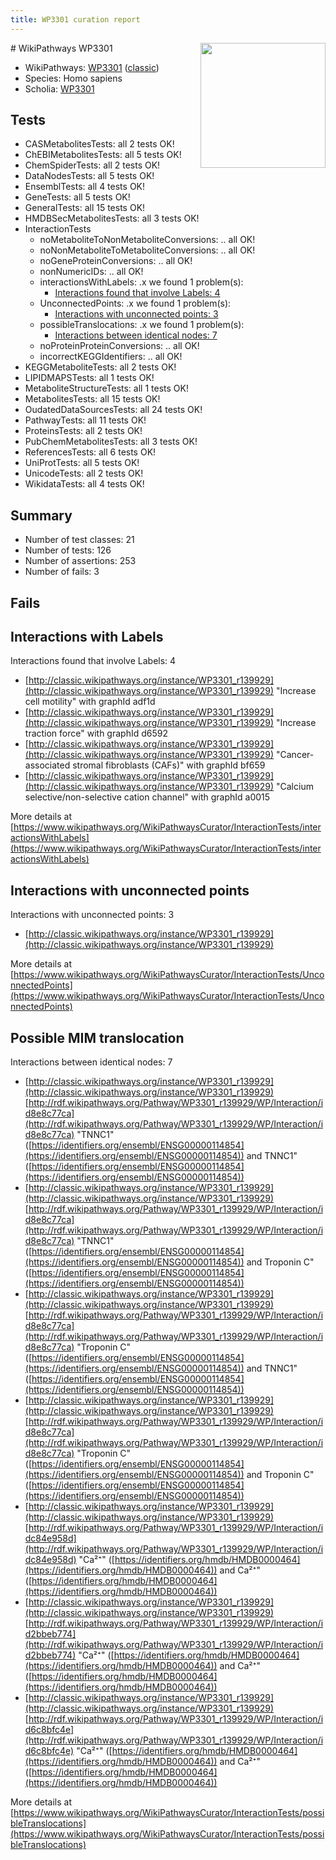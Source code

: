 ```yaml
---
title: WP3301 curation report
---
```


<img style="float: right; width: 200px" src="https://upload.wikimedia.org/wikipedia/commons/thumb/8/83/Wplogo_with_text_500.png/640px-Wplogo_with_text_500.png" />
# WikiPathways WP3301

* WikiPathways: [WP3301](https://wikipathways.org/pathways/WP3301) ([classic](https://classic.wikipathways.org/instance/WP3301))
* Species: Homo sapiens
* Scholia: [WP3301](https://scholia.toolforge.org/wikipathways/WP3301)
## Tests
* CASMetabolitesTests: all 2 tests OK!
* ChEBIMetabolitesTests: all 5 tests OK!
* ChemSpiderTests: all 2 tests OK!
* DataNodesTests: all 5 tests OK!
* EnsemblTests: all 4 tests OK!
* GeneTests: all 5 tests OK!
* GeneralTests: all 15 tests OK!
* HMDBSecMetabolitesTests: all 3 tests OK!
* InteractionTests
    * noMetaboliteToNonMetaboliteConversions: .. all OK!
    * noNonMetaboliteToMetaboliteConversions: .. all OK!
    * noGeneProteinConversions: .. all OK!
    * nonNumericIDs: .. all OK!
    * interactionsWithLabels: .x we found 1 problem(s):
        * [Interactions found that involve Labels: 4](#630d267b)
    * UnconnectedPoints: .x we found 1 problem(s):
        * [Interactions with unconnected points: 3](#35a61adb)
    * possibleTranslocations: .x we found 1 problem(s):
        * [Interactions between identical nodes: 7](#1c11820c)
    * noProteinProteinConversions: .. all OK!
    * incorrectKEGGIdentifiers: .. all OK!
* KEGGMetaboliteTests: all 2 tests OK!
* LIPIDMAPSTests: all 1 tests OK!
* MetaboliteStructureTests: all 1 tests OK!
* MetabolitesTests: all 15 tests OK!
* OudatedDataSourcesTests: all 24 tests OK!
* PathwayTests: all 11 tests OK!
* ProteinsTests: all 2 tests OK!
* PubChemMetabolitesTests: all 3 tests OK!
* ReferencesTests: all 6 tests OK!
* UniProtTests: all 5 tests OK!
* UnicodeTests: all 2 tests OK!
* WikidataTests: all 4 tests OK!


## Summary

* Number of test classes: 21
* Number of tests: 126
* Number of assertions: 253
* Number of fails: 3

## Fails

<a name="630d267b" />

## Interactions with Labels

Interactions found that involve Labels: 4

* [http://classic.wikipathways.org/instance/WP3301_r139929](http://classic.wikipathways.org/instance/WP3301_r139929) "Increase cell 
motility" with graphId adf1d
* [http://classic.wikipathways.org/instance/WP3301_r139929](http://classic.wikipathways.org/instance/WP3301_r139929) "Increase traction 
force" with graphId d6592
* [http://classic.wikipathways.org/instance/WP3301_r139929](http://classic.wikipathways.org/instance/WP3301_r139929) "Cancer-associated stromal fibroblasts
(CAFs)" with graphId bf659
* [http://classic.wikipathways.org/instance/WP3301_r139929](http://classic.wikipathways.org/instance/WP3301_r139929) "Calcium selective/non-selective
cation channel" with graphId a0015


More details at [https://www.wikipathways.org/WikiPathwaysCurator/InteractionTests/interactionsWithLabels](https://www.wikipathways.org/WikiPathwaysCurator/InteractionTests/interactionsWithLabels)

<a name="35a61adb" />

## Interactions with unconnected points

Interactions with unconnected points: 3

* [http://classic.wikipathways.org/instance/WP3301_r139929](http://classic.wikipathways.org/instance/WP3301_r139929)


More details at [https://www.wikipathways.org/WikiPathwaysCurator/InteractionTests/UnconnectedPoints](https://www.wikipathways.org/WikiPathwaysCurator/InteractionTests/UnconnectedPoints)

<a name="1c11820c" />

## Possible MIM translocation

Interactions between identical nodes: 7

* [http://classic.wikipathways.org/instance/WP3301_r139929](http://classic.wikipathways.org/instance/WP3301_r139929) [http://rdf.wikipathways.org/Pathway/WP3301_r139929/WP/Interaction/id8e8c77ca](http://rdf.wikipathways.org/Pathway/WP3301_r139929/WP/Interaction/id8e8c77ca) "TNNC1" ([https://identifiers.org/ensembl/ENSG00000114854](https://identifiers.org/ensembl/ENSG00000114854)) and 
TNNC1" ([https://identifiers.org/ensembl/ENSG00000114854](https://identifiers.org/ensembl/ENSG00000114854))
* [http://classic.wikipathways.org/instance/WP3301_r139929](http://classic.wikipathways.org/instance/WP3301_r139929) [http://rdf.wikipathways.org/Pathway/WP3301_r139929/WP/Interaction/id8e8c77ca](http://rdf.wikipathways.org/Pathway/WP3301_r139929/WP/Interaction/id8e8c77ca) "TNNC1" ([https://identifiers.org/ensembl/ENSG00000114854](https://identifiers.org/ensembl/ENSG00000114854)) and 
Troponin C" ([https://identifiers.org/ensembl/ENSG00000114854](https://identifiers.org/ensembl/ENSG00000114854))
* [http://classic.wikipathways.org/instance/WP3301_r139929](http://classic.wikipathways.org/instance/WP3301_r139929) [http://rdf.wikipathways.org/Pathway/WP3301_r139929/WP/Interaction/id8e8c77ca](http://rdf.wikipathways.org/Pathway/WP3301_r139929/WP/Interaction/id8e8c77ca) "Troponin C" ([https://identifiers.org/ensembl/ENSG00000114854](https://identifiers.org/ensembl/ENSG00000114854)) and 
TNNC1" ([https://identifiers.org/ensembl/ENSG00000114854](https://identifiers.org/ensembl/ENSG00000114854))
* [http://classic.wikipathways.org/instance/WP3301_r139929](http://classic.wikipathways.org/instance/WP3301_r139929) [http://rdf.wikipathways.org/Pathway/WP3301_r139929/WP/Interaction/id8e8c77ca](http://rdf.wikipathways.org/Pathway/WP3301_r139929/WP/Interaction/id8e8c77ca) "Troponin C" ([https://identifiers.org/ensembl/ENSG00000114854](https://identifiers.org/ensembl/ENSG00000114854)) and 
Troponin C" ([https://identifiers.org/ensembl/ENSG00000114854](https://identifiers.org/ensembl/ENSG00000114854))
* [http://classic.wikipathways.org/instance/WP3301_r139929](http://classic.wikipathways.org/instance/WP3301_r139929) [http://rdf.wikipathways.org/Pathway/WP3301_r139929/WP/Interaction/idc84e958d](http://rdf.wikipathways.org/Pathway/WP3301_r139929/WP/Interaction/idc84e958d) "Ca²⁺" ([https://identifiers.org/hmdb/HMDB0000464](https://identifiers.org/hmdb/HMDB0000464)) and 
Ca²⁺" ([https://identifiers.org/hmdb/HMDB0000464](https://identifiers.org/hmdb/HMDB0000464))
* [http://classic.wikipathways.org/instance/WP3301_r139929](http://classic.wikipathways.org/instance/WP3301_r139929) [http://rdf.wikipathways.org/Pathway/WP3301_r139929/WP/Interaction/id2bbeb774](http://rdf.wikipathways.org/Pathway/WP3301_r139929/WP/Interaction/id2bbeb774) "Ca²⁺" ([https://identifiers.org/hmdb/HMDB0000464](https://identifiers.org/hmdb/HMDB0000464)) and 
Ca²⁺" ([https://identifiers.org/hmdb/HMDB0000464](https://identifiers.org/hmdb/HMDB0000464))
* [http://classic.wikipathways.org/instance/WP3301_r139929](http://classic.wikipathways.org/instance/WP3301_r139929) [http://rdf.wikipathways.org/Pathway/WP3301_r139929/WP/Interaction/id6c8bfc4e](http://rdf.wikipathways.org/Pathway/WP3301_r139929/WP/Interaction/id6c8bfc4e) "Ca²⁺" ([https://identifiers.org/hmdb/HMDB0000464](https://identifiers.org/hmdb/HMDB0000464)) and 
Ca²⁺" ([https://identifiers.org/hmdb/HMDB0000464](https://identifiers.org/hmdb/HMDB0000464))


More details at [https://www.wikipathways.org/WikiPathwaysCurator/InteractionTests/possibleTranslocations](https://www.wikipathways.org/WikiPathwaysCurator/InteractionTests/possibleTranslocations)

